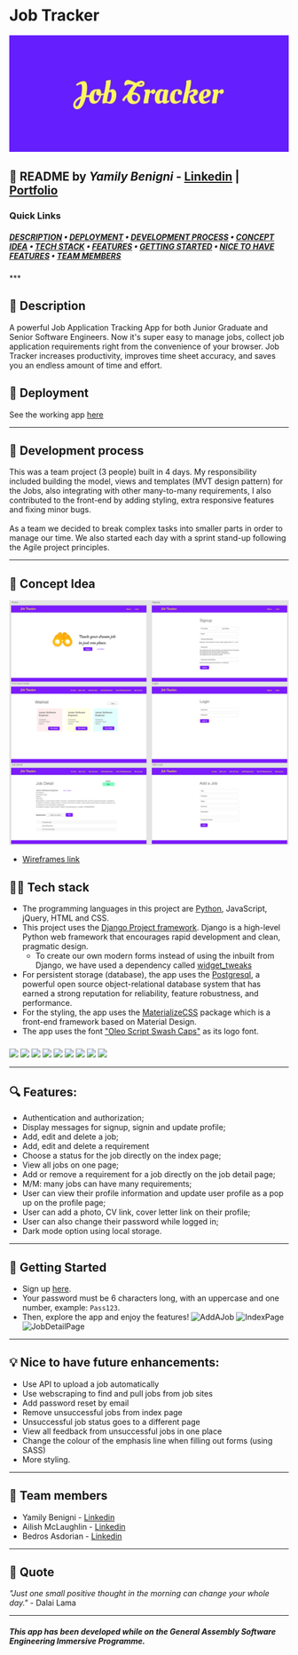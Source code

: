 # Job Tracker
![JobTracker](/img/JobTrackerHeader.jpg)

## 👋 README by ***Yamily Benigni*** - [Linkedin](https://www.linkedin.com/in/yamilybenigni/) | [Portfolio](https://yamilycodes.com)

### Quick Links
<div text-align="center"> 

##### [DESCRIPTION](https://github.com/yamilyn/readme-testing/edit/main/README.md#-description) • [DEPLOYMENT](https://github.com/yamilyn/readme-testing/edit/main/README.md#-deployment) • [DEVELOPMENT PROCESS](https://github.com/yamilyn/readme-testing/edit/main/README.md#-development-process) • [CONCEPT IDEA](https://github.com/yamilyn/readme-testing/edit/main/README.md#-concept-idea) • [TECH STACK](https://github.com/yamilyn/readme-testing/edit/main/README.md#-tech-stack) • [FEATURES](https://github.com/yamilyn/readme-testing/edit/main/README.md#-features) • [GETTING STARTED](https://github.com/yamilyn/readme-testing/edit/main/README.md#-getting-started) • [NICE TO HAVE FEATURES](https://github.com/yamilyn/readme-testing/edit/main/README.md#-nice-to-have-future-enhancements) • [TEAM MEMBERS](https://github.com/yamilyn/readme-testing/edit/main/README.md#-team-members) 
</div>
***

## 📝 Description
A powerful Job Application Tracking App for both Junior Graduate and Senior Software Engineers. Now it's super easy to manage jobs, collect job application requirements right from the convenience of your browser. Job Tracker increases productivity, improves time sheet accuracy, and saves you an endless amount of time and effort. 

## 🚀 Deployment
See the working app [here](https://jobtrackersei64.herokuapp.com/)

***

## 🌟 Development process
This was a team project (3 people) built in 4 days. My responsibility included building the model, views and templates (MVT design pattern) for the Jobs, also integrating with other many-to-many requirements, I also contributed to the front-end by adding styling, extra responsive features and fixing minor bugs.
<br>
<br>
As a team we decided to break complex tasks into smaller parts in order to manage our time. We also started each day with a sprint stand-up following the Agile project principles.

***

## 🤔 Concept Idea

![Wireframes](/img/wireframes-job-tracker.jpg)
* [Wireframes link](https://xd.adobe.com/view/0726cadf-94a8-4acd-8ed7-d2569e52a415-5275/screen/e48daffa-6673-4385-a874-e749c3ad3578?fullscreen)

## 👩‍💻 Tech stack
- The programming languages in this project are [Python](https://www.python.org/), JavaScript, jQuery, HTML and CSS.
- This project uses the [Django Project framework](https://www.djangoproject.com/). Django is a high-level Python web framework that encourages rapid development and clean, pragmatic design.
    - To create our own modern forms instead of using the inbuilt from Django, we have used a dependency called [widget_tweaks](https://pypi.org/project/django-widget-tweaks/)
- For persistent storage (database), the app uses the [Postgresql](https://www.postgresql.org/), a powerful open source object-relational database system that has earned a strong reputation for reliability, feature robustness, and performance.
- For the styling, the app uses the [MaterializeCSS](https://materializecss.com/) package which is a front-end framework based on Material Design.
- The app uses the font ["Oleo Script Swash Caps"](https://fonts.google.com/specimen/Oleo+Script+Swash+Caps) as its logo font.
#####

<code><img src="https://www.vectorlogo.zone/logos/python/python-ar21.svg" height="50"></code>
<code><img src="https://www.vectorlogo.zone/logos/djangoproject/djangoproject-ar21.svg" height="50"></code>
<code><img src="https://www.vectorlogo.zone/logos/postgresql/postgresql-ar21.svg" height="50"></code>
<code><img src="https://www.vectorlogo.zone/logos/w3_html5/w3_html5-ar21.svg" height="50"></code>
<code><img src="https://www.vectorlogo.zone/logos/w3_css/w3_css-ar21.svg" height="50"></code>
<code><img src="https://www.vectorlogo.zone/logos/javascript/javascript-ar21.svg" height="50"></code>
<code><img src="https://www.vectorlogo.zone/logos/jquery/jquery-ar21.svg" height="50"></code>
<code><img src="https://www.vectorlogo.zone/logos/visualstudio_code/visualstudio_code-ar21.svg" height="50"></code>
<code><img src="https://www.vectorlogo.zone/logos/heroku/heroku-ar21.svg" height="50"></code>


***

## 🔍 Features:
* Authentication and authorization;
* Display messages for signup, signin and update profile;
* Add, edit and delete a job;
* Add, edit and delete a requirement
* Choose a status for the job directly on the index page;
* View all jobs on one page;
* Add or remove a requirement for a job directly on the job detail page;
* M/M: many jobs can have many requirements;
* User can view their profile information and update user profile as a pop up on the profile page;
* User can add a photo, CV link, cover letter link on their profile;
* User can also change their password while logged in;
* Dark mode option using local storage.

***

## 📍 Getting Started
* Sign up [here](https://jobtrackersei64.herokuapp.com/accounts/signup/).
* Your password must be 6 characters long, with an uppercase and one number, example: `Pass123`.
* Then, explore the app and enjoy the features!
![AddAJob](/main_app/static/img/add-a-job-page.jpg)
![IndexPage](/main_app/static/img/index-page.jpg)
![JobDetailPage](/main_app/static/img/job-detail-page.jpg)

***

## 💡 Nice to have future enhancements:
- Use API to upload a job automatically
- Use webscraping to find and pull jobs from job sites
- Add password reset by email
- Remove unsuccessful jobs from index page 
- Unsuccessful job status goes to a different page
- View all feedback from unsuccessful jobs in one place
- Change the colour of the emphasis line when filling out forms (using SASS)
- More styling.

***

## 👋 Team members
* Yamily Benigni - [Linkedin](https://www.linkedin.com/in/yamilybenigni/)
* Ailish McLaughlin - [Linkedin](https://www.linkedin.com/in/ailish-mclaughlin/)
* Bedros Asdorian - [Linkedin](https://www.linkedin.com/in/bedros-asdorian-7ba548188/)

***

## 💜 Quote
*"Just one small positive thought in the morning can change your whole day."* - Dalai Lama

***

##### This app has been developed while on the General Assembly Software Engineering Immersive Programme.

